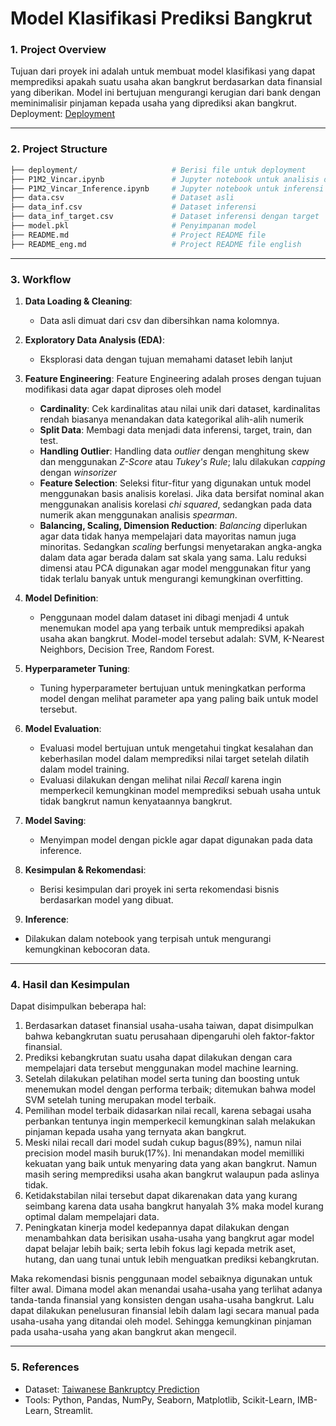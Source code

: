 # Model Klasifikasi Prediksi Bangkrut

### 1. Project Overview
Tujuan dari proyek ini adalah untuk membuat model klasifikasi yang dapat memprediksi apakah suatu usaha akan bangkrut berdasarkan data finansial yang diberikan. Model ini bertujuan mengurangi kerugian dari bank dengan meminimalisir pinjaman kepada usaha yang diprediksi akan bangkrut. <br>
Deployment: [Deployment](https://huggingface.co/spaces/vincar12/bankrupt_predict)

---

### 2. Project Structure
```bash
├── deployment/                     # Berisi file untuk deployment
├── P1M2_Vincar.ipynb               # Jupyter notebook untuk analisis dan pembuatan model
├── P1M2_Vincar_Inference.ipynb     # Jupyter notebook untuk inferensi model
├── data.csv                        # Dataset asli
├── data_inf.csv                    # Dataset inferensi
├── data_inf_target.csv             # Dataset inferensi dengan target
├── model.pkl                       # Penyimpanan model
├── README.md                       # Project README file
├── README_eng.md                   # Project README file english
```

---

### 3. Workflow

1. **Data Loading & Cleaning**:
   - Data asli dimuat dari csv dan dibersihkan nama kolomnya.
   
2. **Exploratory Data Analysis (EDA)**:
   - Eksplorasi data dengan tujuan memahami dataset lebih lanjut

4. **Feature Engineering**: Feature Engineering adalah proses dengan tujuan modifikasi data agar dapat diproses oleh model
   - **Cardinality**: Cek kardinalitas atau nilai unik dari dataset, kardinalitas rendah biasanya menandakan data kategorikal alih-alih numerik
   - **Split Data**: Membagi data menjadi data inferensi, target, train, dan test.
   - **Handling Outlier**: Handling data *outlier* dengan menghitung skew dan menggunakan *Z-Score* atau *Tukey's Rule*; lalu dilakukan *capping* dengan *winsorizer*
   - **Feature Selection**: Seleksi fitur-fitur yang digunakan untuk model menggunakan basis analisis korelasi. Jika data bersifat nominal akan menggunakan analisis korelasi *chi squared*, sedangkan pada data numerik akan menggunakan analisis *spearman*.
   - **Balancing, Scaling, Dimension Reduction**: *Balancing* diperlukan agar data tidak hanya mempelajari data mayoritas namun juga minoritas. Sedangkan *scaling* berfungsi menyetarakan angka-angka dalam data agar berada dalam sat skala yang sama. Lalu reduksi dimensi atau PCA digunakan agar model menggunakan fitur yang tidak terlalu banyak untuk mengurangi kemungkinan overfitting.

5. **Model Definition**:
   - Penggunaan model dalam dataset ini dibagi menjadi 4 untuk menemukan model apa yang terbaik untuk memprediksi apakah usaha akan bangkrut. Model-model tersebut adalah: SVM, K-Nearest Neighbors, Decision Tree, Random Forest.

6. **Hyperparameter Tuning**:
   - Tuning hyperparameter bertujuan untuk meningkatkan performa model dengan melihat parameter apa yang paling baik untuk model tersebut.

7. **Model Evaluation**:
   - Evaluasi model bertujuan untuk mengetahui tingkat kesalahan dan keberhasilan model dalam memprediksi nilai target setelah dilatih dalam model training.
   - Evaluasi dilakukan dengan melihat nilai *Recall* karena ingin memperkecil kemungkinan model memprediksi sebuah usaha untuk tidak bangkrut namun kenyataannya bangkrut.

8. **Model Saving**:
   - Menyimpan model dengan pickle agar dapat digunakan pada data inference.
     
9. **Kesimpulan & Rekomendasi**:
   - Berisi kesimpulan dari proyek ini serta rekomendasi bisnis berdasarkan model yang dibuat.

10. **Inference**:
   - Dilakukan dalam notebook yang terpisah untuk mengurangi kemungkinan kebocoran data.

---

### 4. Hasil dan Kesimpulan
Dapat disimpulkan beberapa hal:
1. Berdasarkan dataset finansial usaha-usaha taiwan, dapat disimpulkan bahwa kebangkrutan suatu perusahaan dipengaruhi oleh faktor-faktor finansial.
2. Prediksi kebangkrutan suatu usaha dapat dilakukan dengan cara mempelajari data tersebut menggunakan model machine learning.
3. Setelah dilakukan pelatihan model serta tuning dan boosting untuk menemukan model dengan performa terbaik; ditemukan bahwa model SVM setelah tuning merupakan model terbaik.
4. Pemilihan model terbaik didasarkan nilai recall, karena sebagai usaha perbankan tentunya ingin memperkecil kemungkinan salah melakukan pinjaman kepada usaha yang ternyata akan bangkrut.
5. Meski nilai recall dari model sudah cukup bagus(89%), namun nilai precision model masih buruk(17%). Ini menandakan model memilliki kekuatan yang baik untuk menyaring data yang akan bangkrut. Namun masih sering memprediksi usaha akan bangkrut walaupun pada aslinya tidak.
6. Ketidakstabilan nilai tersebut dapat dikarenakan data yang kurang seimbang karena data usaha bangkrut hanyalah 3% maka model kurang optimal dalam mempelajari data.
7. Peningkatan kinerja model kedepannya dapat dilakukan dengan menambahkan data berisikan usaha-usaha yang bangkrut agar model dapat belajar lebih baik; serta lebih fokus lagi kepada metrik aset, hutang, dan uang tunai untuk lebih menguatkan prediksi kebangkrutan.

Maka rekomendasi bisnis penggunaan model sebaiknya digunakan untuk filter awal. Dimana model akan menandai usaha-usaha yang terlihat adanya tanda-tanda finansial yang konsisten dengan usaha-usaha bangkrut. Lalu dapat dilakukan penelusuran finansial lebih dalam lagi secara manual pada usaha-usaha yang ditandai oleh model. Sehingga kemungkinan pinjaman pada usaha-usaha yang akan bangkrut akan mengecil.

---

### 5. References
- Dataset: [Taiwanese Bankruptcy Prediction](https://archive.ics.uci.edu/dataset/572/taiwanese+bankruptcy+prediction)
- Tools: Python, Pandas, NumPy, Seaborn, Matplotlib, Scikit-Learn, IMB-Learn, Streamlit.
